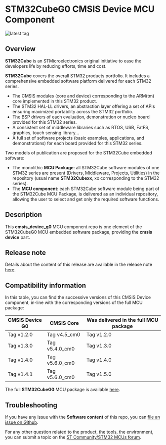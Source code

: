 # STM32CubeG0 CMSIS Device MCU Component

![latest tag](https://img.shields.io/github/v/tag/STMicroelectronics/cmsis_device_g0.svg?color=brightgreen)

## Overview

**STM32Cube** is an STMicroelectronics original initiative to ease the developers life by reducing efforts, time and cost.

**STM32Cube** covers the overall STM32 products portfolio. It includes a comprehensive embedded software platform delivered for each STM32 series.
   * The CMSIS modules (core and device) corresponding to the ARM(tm) core implemented in this STM32 product.
   * The STM32 HAL-LL drivers, an abstraction layer offering a set of APIs ensuring maximized portability across the STM32 portfolio.
   * The BSP drivers of each evaluation, demonstration or nucleo board provided for this STM32 series.
   * A consistent set of middleware libraries such as RTOS, USB, FatFS, graphics, touch sensing library...
   * A full set of software projects (basic examples, applications, and demonstrations) for each board provided for this STM32 series.

Two models of publication are proposed for the STM32Cube embedded software:
   * The monolithic **MCU Package**: all STM32Cube software modules of one STM32 series are present (Drivers, Middleware, Projects, Utilities) in the repository (usual name **STM32Cubexx**, xx corresponding to the STM32 series).
   * The **MCU component**: each STM32Cube software module being part of the STM32Cube MCU Package, is delivered as an individual repository, allowing the user to select and get only the required software functions.
   
## Description

This **cmsis_device_g0** MCU component repo is one element of the STM32CubeG0 MCU embedded software package, providing the **cmsis device** part.

## Release note

Details about the content of this release are available in the release note [here](https://htmlpreview.github.io/?https://github.com/STMicroelectronics/cmsis_device_g0/blob/master/Release_Notes.html).

## Compatibility information

In this table, you can find the successive versions of this CMSIS Device component, in-line with the corresponding versions of the full MCU package:

CMSIS Device G0 | CMSIS Core     | Was delivered in the full MCU package
--------------- | -------------- | -------------------------------------
Tag v1.2.0      | Tag v4.5_cm0   | Tag v1.2.0
Tag v1.3.0      | Tag v5.4.0_cm0 | Tag v1.3.0
Tag v1.4.0      | Tag v5.6.0_cm0 | Tag v1.4.0
Tag v1.4.1      | Tag v5.6.0_cm0 | Tag v1.5.0

The full **STM32CubeG0** MCU package is available [here](https://github.com/STMicroelectronics/STM32CubeG0).

## Troubleshooting
If you have any issue with the **Software content** of this repo, you can [file an issue on Github](https://github.com/STMicroelectronics/cmsis_device_g0/issues/new).

For any other question related to the product, the tools, the environment, you can submit a topic on the [ST Community/STM32 MCUs forum](https://community.st.com/s/topic/0TO0X000000BSqSWAW/stm32-mcus).
